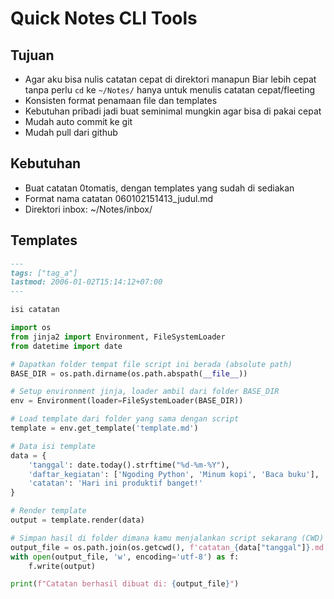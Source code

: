 # Quick Notes CLI Tools

## Tujuan

- Agar aku bisa nulis catatan cepat di direktori manapun
  Biar lebih cepat tanpa perlu `cd` ke `~/Notes/` hanya untuk menulis catatan cepat/fleeting
- Konsisten format penamaan file dan templates
- Kebutuhan pribadi jadi buat seminimal mungkin agar bisa di pakai cepat
- Mudah auto commit ke git
- Mudah pull dari github

## Kebutuhan

- Buat catatan 0tomatis, dengan templates yang sudah di sediakan
- Format nama catatan 060102151413_judul.md
- Direktori inbox: ~/Notes/inbox/

## Templates

```md
---
tags: ["tag_a"]
lastmod: 2006-01-02T15:14:12+07:00
---

isi catatan
```

```py
import os
from jinja2 import Environment, FileSystemLoader
from datetime import date

# Dapatkan folder tempat file script ini berada (absolute path)
BASE_DIR = os.path.dirname(os.path.abspath(__file__))

# Setup environment jinja, loader ambil dari folder BASE_DIR
env = Environment(loader=FileSystemLoader(BASE_DIR))

# Load template dari folder yang sama dengan script
template = env.get_template('template.md')

# Data isi template
data = {
    'tanggal': date.today().strftime("%d-%m-%Y"),
    'daftar_kegiatan': ['Ngoding Python', 'Minum kopi', 'Baca buku'],
    'catatan': 'Hari ini produktif banget!'
}

# Render template
output = template.render(data)

# Simpan hasil di folder dimana kamu menjalankan script sekarang (CWD)
output_file = os.path.join(os.getcwd(), f'catatan_{data["tanggal"]}.md')
with open(output_file, 'w', encoding='utf-8') as f:
    f.write(output)

print(f"Catatan berhasil dibuat di: {output_file}")
```
